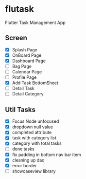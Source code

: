 # flutask

Flutter Task Management App


## Screen
- [x] Splash Page
- [x] OnBoard Page
- [x] Dashboard Page
- [ ] Bag Page
- [ ] Calendar Page
- [ ] Profile Page
- [x] Add Task BottomSheet
- [ ] Detail Task
- [ ] Detail Category

## Util Tasks

- [x] Focus Node unfocused
- [x] dropdown null value
- [x] completed attribute
- [x] task with category list
- [x] category with total tasks
- [ ] done tasks
- [x] fix padding in bottom nav bar item
- [x] cleaning up dao
- [x] error border
- [ ] showcaseview library